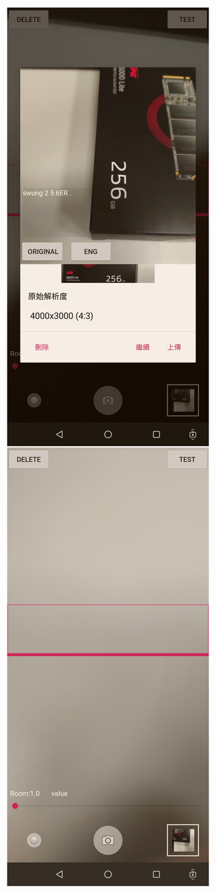
![alt text?](https://github.com/gemilepus/Android-Camera-OCR/blob/master/Screenshot_20200924-111840798.jpg)
![alt text?](https://github.com/gemilepus/Android-Camera-OCR/blob/master/Screenshot_20200924-111902185.jpg)